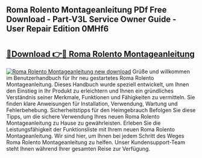 ## Roma Rolento Montageanleitung PDf Free Download - Part-V3L Service Owner Guide - User Repair Edition 0MHf6

# <h2><a href="http://df75agm.blite.top/?on=Roma+Rolento+Montageanleitung">🔗Download 👉🔴 Roma Rolento Montageanleitung</a></h2>

[![Roma Rolento Montageanleitung new download](https://i.imgur.com/lujVjoI.png)](http://df75agm.blite.top/?on=Roma+Rolento+Montageanleitung)
Grüße und willkommen im Benutzerhandbuch für Ihr neu gestartetes Roma Rolento Montageanleitung. Dieses Handbuch wurde speziell entwickelt, um Ihnen den Einstieg in Ihr Produkt zu erleichtern und Ihnen ein gründliches Verständnis seiner Merkmale, Funktionen und Fähigkeiten zu vermitteln. Sie finden klare Anweisungen für Installation, Verwendung, Wartung und Fehlerbehebung. Sicherheitstipps für den Heimgebrauch Befolgen Sie diese Tipps, um die sichere Verwendung Ihres neuen Roma Rolento Montageanleitung zu Hause zu gewährleisten. Erleben Sie die Leistungsfähigkeit der Funktionsliste mit Ihrem neuen Roma Rolento Montageanleitung. Wir sind hier, um Ihnen bei jedem Schritt des Weges Roma Rolento Montageanleitung zu helfen. Unser Kundensupport-Team steht Ihnen während Ihrer gesamten Reise zur Verfügung.
